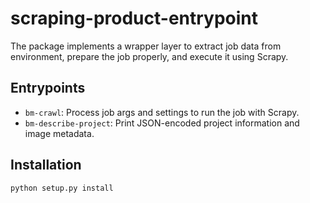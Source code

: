 # scraping-product-entrypoint

The package implements a wrapper layer to extract job data from environment, prepare the job properly, and execute it using Scrapy.

## Entrypoints
- `bm-crawl`: Process job args and settings to run the job with Scrapy.
- `bm-describe-project`: Print JSON-encoded project information and image metadata.

## Installation
```
python setup.py install 
```
